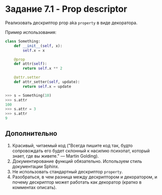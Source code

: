 # Задание 7.1 - Prop descriptor

Реализовать дескриптор prop aka `property` в виде декоратора. 

Пример использования:

```python
class Something:
    def __init__(self, x):
        self.x = x

    @prop
    def attr(self):
        return self.x ** 2

    @attr.setter
    def attr_setter(self, update):
        return self.x = update

>>> s = Something(10)
>>> s.attr
100
>>> s.attr = 3
>>> s.attr
9
```

## Дополнительно

1. Красивый, читаемый код ("Всегда пишите код так, будто сопровождать его будет склонный к насилию психопат, который знает, где вы живете." — Martin Golding).
2. Документирование функций обязательно. Используем стиль документации Sphinx.
3. Не использовать стандартный дескриптор `property`.
4. Разобраться, в чем разница между дескриптором и декоратором, и почему дескриптор может работать как декоратор (кратко в комментах описать).
